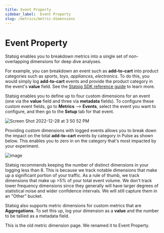 ```yaml
---
title: Event Property
sidebar_label:  Event Property
slug: /metrics/metric-dimensions
---
```


#  Event Property

Statsig enables you to breakdown metrics into a single set of non-overlapping dimensions for deep dive analyses. 

For example, you can breakdown an event such as **add-to-cart** into product categories such as _sports_, _toys_, _appliances_, _electronics_. To do this, you would simply log **add-to-cart** events and provide the product category in the event's **value** field. See the [Statsig SDK reference guide](client/jsClientSDK#step5) to learn more.  

Statsig enables you to define up to four custom dimensions for an event (one via the **value** field and three via **metadata** fields). To configure these custom event fields, go to **Metrics** --> **Events**, select the event you want to configure, and then go to the **Setup** tab for that event. 

![Screen Shot 2022-12-28 at 3 50 52 PM](https://user-images.githubusercontent.com/101903926/209886245-c26f569b-a4d4-4882-9d9c-f65f3c1ba43b.png)

Providing custom dimensions with logged events allows you to break down the impact on the total **add-to-cart** events by category in Pulse as shown below. This enables you to zero in on the category that's most impacted by your experiment. 

![image](https://user-images.githubusercontent.com/1315028/162332284-259ea614-8cb6-4c9d-aebd-3e41f9092a64.png)

Statsig recommends keeping the number of distinct dimensions in your logging less than 8.  This is because we track notable dimensions that make up a significant portion of your traffic.  As a rule of thumb, we track dimensions that make up >5% of your total event volume.  We don't track lower frequency dimensions since they generally will have larger degrees of statistical noise and wider confidence intervals.  We will still capture them in an "Other" bucket.

Statsig also supports metric dimensions for custom metrics that are **Aggregations**. To set this up, log your dimension as a **value** and the number to be tallied as a metadata field. 

This is the old metric dimension page. We renamed it to Event Property.
